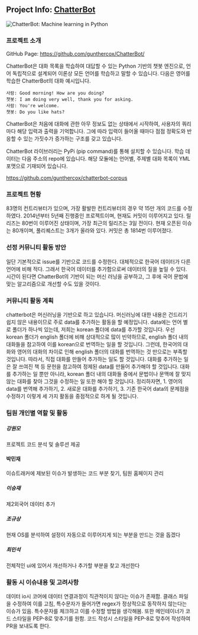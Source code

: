 ## Project Info: [ChatterBot](https://github.com/gunthercox/ChatterBot)

![ChatterBot: Machine learning in Python](https://i.imgur.com/b3SCmGT.png)

### 프로젝트 소개

GitHub Page: https://github.com/gunthercox/ChatterBot/

ChatterBot은 대화 목록을 학습하여 대답할 수 있는 Python 기반의 챗봇 엔진으로, 언어 독립적으로 설계되어 이론상 모든 언어를 학습하고 말할 수 있습니다. 다음은 영어를 학습한 ChatterBot의 대화 예시입니다.

```
사람: Good morning! How are you doing?
챗봇: I am doing very well, thank you for asking.
사람: You're welcome.
챗봇: Do you like hats?
```

ChatterBot은 처음에 대화에 관한 아무 정보도 없는 상태에서 시작하여, 사용자의 쿼리마다 해당 입력과 출력을 기억합니다. 그에 따라 입력이 들어올 때마다 점점 정확도와 반응할 수 있는 가짓수가 증가하는 구조를 갖고 있습니다.

ChatterBot 라이브러리는 PyPi (pip command)를 통해 설치할 수 있습니다. 학습 데이터는 다음 주소의 repo에 있습니다. 해당 모듈에는 언어별, 주제별 대화 목록이 YML 포맷으로 기재되어 있습니다.

https://github.com/gunthercox/chatterbot-corpus


### 프로젝트 현황

83명의 컨트리뷰터가 있으며, 가장 활발한 컨트리뷰터의 경우 약 15만 개의 코드를 수정하였다.
2014년부터 5년째 진행중인 프로젝트이며, 현재도 커밋이 이루어지고 있다.
릴리즈는 80번이 이루어진 상태이며, 가장 최근의 릴리즈는 3일 전이다.
현재 오픈된 이슈는 80개이며, 풀리퀘스트는 3개가 올라와 있다.
커밋은 총 1814번 이루어졌다.


### 선정 커뮤니티 활동 방안
일단 기본적으로 issue를 기반으로 코드를 수정한다. 대체적으로 한국어 데이터가 다른 언어에 비해 적다. 그래서 한국어 데이터를 추가함으로써 데이터의 질을 높일 수 있다. 시간이 된다면 ChatterBot의 기반이 되는 머신 러닝을 공부하고, 그 후에 국어 문법에 맞는 알고리즘으로 개선할 수도 있을 것이다.

### 커뮤니티 활동 계획
chatterbot은 머신러닝을 기반으로 하고 있습니다. 머신러닝에 대한 내용은 건드리기 쉽지 않은 내용이므로 주로 data를 추가하는 활동을 할 예정입니다. data에는 언어 별로 폴더가 하나씩 있는데, 저희는 korean 폴더에 data를 추가할 것입니다. 우선 korean 폴더가 english 폴더에 비해 상대적으로 많이 빈약하므로, english 폴더 내의 대화들을 참고하여 이를 korean으로 번역하는 일을 할 것입니다. 그런데, 한국어의 대화와 영어의 대화의 차이로 인해 english 폴더의 대화를 번역하는 것 만으로는 부족할 것입니다. 따라서, 직접 대화를 만들어 추가하는 일도 할 것입니다. 대화를 추가하는 일은 잘 쓰여진 책 등 문헌을 참고하여 정제된 data를 만들어 추가해야 할 것입니다. 대화를 추가하는 일 뿐만 아니라, korean 폴더 내의 대화들 중에서 문법이나 문맥에 잘 맞지 않는 대화를 찾아 그것을 수정하는 일 또한 해야 할 것입니다. 정리하자면, 1. 영어의 data를 번역해 추가하기, 2. 새로운 대화를 추가하기, 3. 기존 한국어 data의 문제점을 수정하기 이렇게 세 가지 활동을 중점적으로 하게 될 것입니다.

### 팀원 개인별 역할 및 활동

##### 강원모
프로젝트 코드 분석 및 솔루션 제공

#### 박민재
이슈트래커에 제보된 이슈가 발생하는 코드 부분 찾기, 팀원 홈페이지 관리

##### 이승재
제2외국어 데이터 추가

##### 조규상
현재 OS를 분석하여 설정이 자동으로 이루어지게 되는 부분을 만드는 것을 돕겠다

##### 최민석
전체적인 ui에 있어서 개선하거나 추가할 부분을 찾고 개선한다


### 활동 시 이슈내용 및 고려사항
데이터 io시 코어에 데이터 연결과정이 직관적이지 않다는 이슈가 존재함. 클래스 파일을 수정하여 이를 고침, 특수문자가 들어가면 regex가 정상적으로 동작하지 않는다는 이슈가 있음. 특수문자를 체크하고 이를 수정할 방법을 생각해봄. 또한 메인테이너가 코드 스타일을 PEP-8로 맞추기를 원함. 코드 작성시 스타일을 PEP-8로 맞추어 작성하여 PR을 보내도록 한다.
